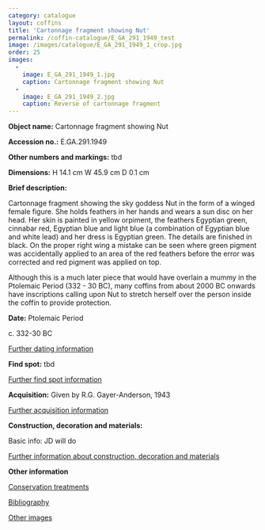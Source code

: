 ```yaml
---
category: catalogue
layout: coffins
title: 'Cartonnage fragment showing Nut'
permalink: /coffin-catalogue/E_GA_291_1949_test
image: /images/catalogue/E_GA_291_1949_1_crop.jpg
order: 25
images: 
  -
    image: E_GA_291_1949_1.jpg
    caption: Cartonnage fragment showing Nut
  -
    image: E_GA_291_1949_2.jpg
    caption: Reverse of cartonnage fragment
---
```


**Object name:** 
Cartonnage fragment showing Nut

**Accession no.:** 
E.GA.291.1949

**Other numbers and markings:**
tbd

**Dimensions:** 
H 14.1 cm
W 45.9 cm
D 0.1 cm

**Brief description:** 

Cartonnage fragment showing the sky goddess Nut in the form of a winged female figure. She holds feathers in her hands and wears a sun disc on her head. Her skin is painted in yellow orpiment, the feathers Egyptian green, cinnabar red, Egyptian blue and light blue (a combination of Egyptian blue and white lead) and her dress is Egyptian green. The details are finished in black. On the proper right wing a mistake can be seen where green pigment was accidentally applied to an area of the red feathers before the error was corrected and red pigment was applied on top.

Although this is a much later piece that would have overlain a mummy in the Ptolemaic Period (332 - 30 BC), many coffins from about 2000 BC onwards have inscriptions calling upon Nut to stretch herself over the person inside the coffin to provide protection.


**Date:**
Ptolemaic Period

c. 332-30 BC

[Further dating information](/catalogue_extras/E_GA_291_1949_dating)

**Find spot:**
tbd

[Further find spot information](/catalogue_extras/E_GA_291_1949_findspot)

**Acquisition:**
Given by R.G. Gayer-Anderson, 1943

[Further acquisition information](/catalogue_extras/E_GA_291_1949_acquisition)

**Construction, decoration and materials:**

Basic info: JD will do

[Further information about construction, decoration and materials](/catalogue_extras/E_GA_291_1949_materials)


**Other information**

[Conservation treatments](/catalogue_extras/E_GA_291_1949_conservation)

[Bibliography](/catalogue_extras/E_GA_291_1949_bibliography)

[Other images](/catalogue_extras/E_GA_291_1949_imagesheet)

